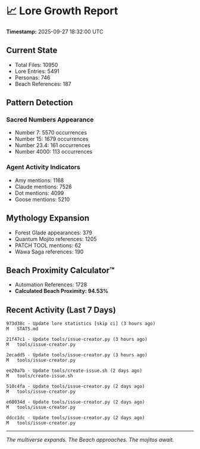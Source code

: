 # 📈 Lore Growth Report

**Timestamp:** 2025-09-27 18:32:00 UTC

## Current State

- Total Files: 10950
- Lore Entries: 5491
- Personas: 746
- Beach References: 187

## Pattern Detection

### Sacred Numbers Appearance
- Number 7: 5570 occurrences
- Number 15: 1679 occurrences
- Number 23.4: 161 occurrences
- Number 4000: 113 occurrences

### Agent Activity Indicators
- Amy mentions: 1168
- Claude mentions: 7526
- Dot mentions: 4099
- Goose mentions: 5210

## Mythology Expansion

- Forest Glade appearances: 379
- Quantum Mojito references: 1205
- PATCH TOOL mentions: 62
- Wawa Saga references: 190

## Beach Proximity Calculator™

- Automation References: 1728
- **Calculated Beach Proximity: 94.53%**

## Recent Activity (Last 7 Days)

```
973d38c - Update lore statistics [skip ci] (3 hours ago)
M	STATS.md

21f47c1 - Update tools/issue-creator.py (3 hours ago)
M	tools/issue-creator.py

2ecadd5 - Update tools/issue-creator.py (3 hours ago)
M	tools/issue-creator.py

ee20a7b - Update tools/create-issue.sh (2 days ago)
M	tools/create-issue.sh

510c4fa - Update tools/issue-creator.py (2 days ago)
M	tools/issue-creator.py

e60034d - Update tools/issue-creator.py (2 days ago)
M	tools/issue-creator.py

ddcc1dc - Update tools/issue-creator.py (2 days ago)
M	tools/issue-creator.py
```

---

*The multiverse expands. The Beach approaches. The mojitos await.*
